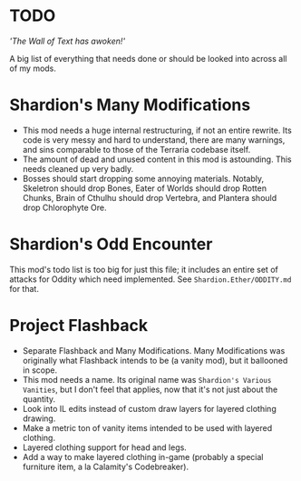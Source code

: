 # TODO
*'The Wall of Text has awoken!'*

A big list of everything that needs done or should be looked into across all of my mods.

# Shardion's Many Modifications

- This mod needs a huge internal restructuring, if not an entire rewrite.
  Its code is very messy and hard to understand, there are many warnings, and sins comparable to those of the Terraria codebase itself.
- The amount of dead and unused content in this mod is astounding.
  This needs cleaned up very badly.
- Bosses should start dropping some annoying materials. Notably, Skeletron should drop Bones,
  Eater of Worlds should drop Rotten Chunks, Brain of Cthulhu should drop Vertebra, and Plantera should drop Chlorophyte Ore.

# Shardion's Odd Encounter

This mod's todo list is too big for just this file; it includes an entire set of attacks for Oddity which need implemented.
See `Shardion.Ether/ODDITY.md` for that.

# Project Flashback

- Separate Flashback and Many Modifications. Many Modifications was originally what Flashback intends to be (a vanity mod), but it ballooned in scope.
- This mod needs a name. Its original name was `Shardion's Various Vanities`, but I don't feel that applies, now that it's not just about the quantity.
- Look into IL edits instead of custom draw layers for layered clothing drawing.
- Make a metric ton of vanity items intended to be used with layered clothing.
- Layered clothing support for head and legs.
- Add a way to make layered clothing in-game (probably a special furniture item, a la Calamity's Codebreaker).
